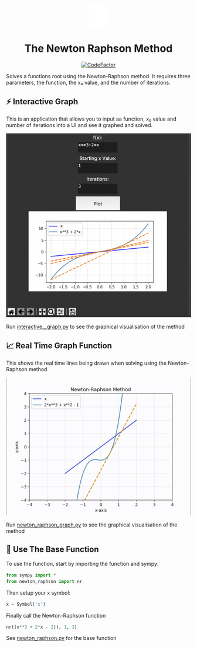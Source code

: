 <p align="center"><a href="https://en.wikipedia.org/wiki/Newton%27s_method"><img src="./images/isaac-newton.png" alt="Gray shape shifter" height="60"/></a></p>
<h1 align="center">The Newton Raphson Method</h1>

<p align="center"><a href="https://www.codefactor.io/repository/github/matthewkayne/newton-raphson-method"><img src="https://www.codefactor.io/repository/github/matthewkayne/newton-raphson-method/badge" alt="CodeFactor" /></a></p>

Solves a functions root using the Newton-Raphson method. It requires three parameters, the function, the x₀ value, and the number of iterations.

## ⚡️ Interactive Graph

This is an application that allows you to input aa function, x₀ value and number of iterations into a UI and see it graphed and solved.

![image](./images/interactive_graph.png)

Run [interactive\_\_graph.py](https://github.com/matthewkayne/newton-raphson-method/blob/master/interactive_graph.py) to see the graphical visualisation of the method

## 📈 Real Time Graph Function

This shows the real time lines being drawn when solving using the Newton-Raphson method

![image](./images/newton_raphson_graph.gif)

Run [newton_raphson_graph.py](https://github.com/matthewkayne/newton-raphson-method/blob/master/newton_raphson_graph.py) to see the graphical visualisation of the method

## 🧠 Use The Base Function

To use the function, start by importing the function and sympy:

```python
from sympy import *
from newton_raphson import nr
```

Then setup your `x` symbol:

```python
x = Symbol('x')
```

Finally call the Newton-Raphson function

```python
nr((x**3 + 2*x - 2)), 1, 3)
```

See [newton_raphson.py](https://github.com/matthewkayne/newton-raphson-method/blob/master/newton_raphson.py) for the base function
